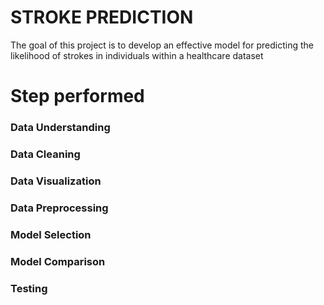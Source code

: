 # STROKE PREDICTION
The goal of this project is to develop an effective model for predicting the likelihood of strokes in individuals within a healthcare dataset

# Step performed 
### Data Understanding 
### Data Cleaning
### Data Visualization
### Data Preprocessing
### Model Selection
### Model Comparison
### Testing 


